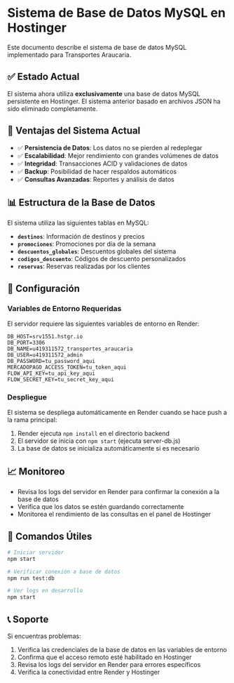 # Sistema de Base de Datos MySQL en Hostinger

Este documento describe el sistema de base de datos MySQL implementado para Transportes Araucaria.

## ✅ Estado Actual

El sistema ahora utiliza **exclusivamente** una base de datos MySQL persistente en Hostinger. El sistema anterior basado en archivos JSON ha sido eliminado completamente.

## 🎯 Ventajas del Sistema Actual

- ✅ **Persistencia de Datos**: Los datos no se pierden al redeplegar
- ✅ **Escalabilidad**: Mejor rendimiento con grandes volúmenes de datos
- ✅ **Integridad**: Transacciones ACID y validaciones de datos
- ✅ **Backup**: Posibilidad de hacer respaldos automáticos
- ✅ **Consultas Avanzadas**: Reportes y análisis de datos

## 📊 Estructura de la Base de Datos

El sistema utiliza las siguientes tablas en MySQL:

- **`destinos`**: Información de destinos y precios
- **`promociones`**: Promociones por día de la semana
- **`descuentos_globales`**: Descuentos globales del sistema
- **`codigos_descuento`**: Códigos de descuento personalizados
- **`reservas`**: Reservas realizadas por los clientes

## 🔧 Configuración

### Variables de Entorno Requeridas

El servidor requiere las siguientes variables de entorno en Render:

```env
DB_HOST=srv1551.hstgr.io
DB_PORT=3306
DB_NAME=u419311572_transportes_araucaria
DB_USER=u419311572_admin
DB_PASSWORD=tu_password_aqui
MERCADOPAGO_ACCESS_TOKEN=tu_token_aqui
FLOW_API_KEY=tu_api_key_aqui
FLOW_SECRET_KEY=tu_secret_key_aqui
```

### Despliegue

El sistema se despliega automáticamente en Render cuando se hace push a la rama principal:

1. Render ejecuta `npm install` en el directorio backend
2. El servidor se inicia con `npm start` (ejecuta server-db.js)
3. La base de datos se inicializa automáticamente si es necesario

## 📈 Monitoreo

- Revisa los logs del servidor en Render para confirmar la conexión a la base de datos
- Verifica que los datos se estén guardando correctamente
- Monitorea el rendimiento de las consultas en el panel de Hostinger

## 🔧 Comandos Útiles

```bash
# Iniciar servidor
npm start

# Verificar conexión a base de datos
npm run test:db

# Ver logs en desarrollo
npm start
```

## 📞 Soporte

Si encuentras problemas:

1. Verifica las credenciales de la base de datos en las variables de entorno
2. Confirma que el acceso remoto esté habilitado en Hostinger
3. Revisa los logs del servidor en Render para errores específicos
4. Verifica la conectividad entre Render y Hostinger

